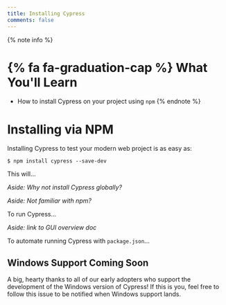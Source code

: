 ```yaml
---
title: Installing Cypress
comments: false
---
```


{% note info %}
# {% fa fa-graduation-cap %} What You'll Learn

- How to install Cypress on your project using `npm`
{% endnote %}

# Installing via NPM

Installing Cypress to test your modern web project is as easy as:

```shell
$ npm install cypress --save-dev
```

This will...

_Aside: Why not install Cypress globally?_

_Aside: Not familiar with npm?_

To run Cypress...

_Aside: link to GUI overview doc_

To automate running Cypress with `package.json`...

## Windows Support Coming Soon

A big, hearty thanks to all of our early adopters who support the development of the Windows version of Cypress! If this is you, feel free to follow this issue to be notified when Windows support lands.
